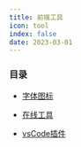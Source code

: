 ```yaml
---
title: 前端工具
icon: tool
index: false
date: 2023-03-01
---
```



### 目录

- [字体图标](iconfont.md)

- [在线工具](online-tools.md)

- [vsCode插件](vscode-plugins.md)

